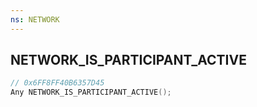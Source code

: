 ```yaml
---
ns: NETWORK
---
```

## NETWORK_IS_PARTICIPANT_ACTIVE

```c
// 0x6FF8FF40B6357D45
Any NETWORK_IS_PARTICIPANT_ACTIVE();
```

